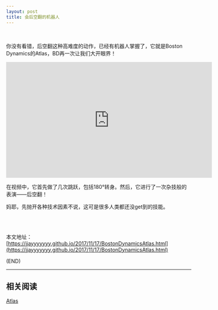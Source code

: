 ```yaml
---
layout: post
title: 会后空翻的机器人
---
```


<br/>

你没有看错，后空翻这种高难度的动作，已经有机器人掌握了，它就是Boston Dynamics的Atlas，BD再一次让我们大开眼界！

<iframe width="560" height="315" src="https://www.youtube.com/embed/fRj34o4hN4I?rel=0" frameborder="0" allowfullscreen></iframe>

在视频中，它首先做了几次跳跃，包括180°转身。然后，它进行了一次杂技般的表演——后空翻！

妈耶，先抛开各种技术因素不说，这可是很多人类都还没get到的技能。

<br/><br/>

本文地址：[https://jjayyyyyyy.github.io/2017/11/17/BostonDynamicsAtlas.html](https://jjayyyyyyy.github.io/2017/11/17/BostonDynamicsAtlas.html)


(END)

---

##	相关阅读

[Atlas](https://jjayyyyyyy.github.io/2016/12/16/Atlas(mythology)_via_wikipedia.html)